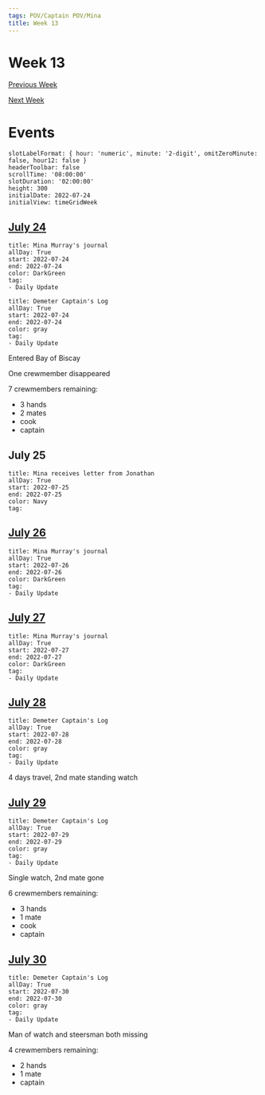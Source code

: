 ```yaml
---
tags: POV/Captain POV/Mina 
title: Week 13
---
```


# Week 13

[Previous Week](2022-W30.md)

[Next Week](2022-W32.md)

# Events

```itinerary
slotLabelFormat: { hour: 'numeric', minute: '2-digit', omitZeroMinute: false, hour12: false }
headerToolbar: false
scrollTime: '08:00:00'
slotDuration: '02:00:00'
height: 300
initialDate: 2022-07-24
initialView: timeGridWeek
```

## [July 24 ](2022-07-24.md)

```itinerary-event
title: Mina Murray's journal
allDay: True
start: 2022-07-24
end: 2022-07-24
color: DarkGreen
tag:
- Daily Update
```

```itinerary-event
title: Demeter Captain's Log
allDay: True
start: 2022-07-24
end: 2022-07-24
color: gray
tag:
- Daily Update
```

Entered Bay of Biscay

One crewmember disappeared

7 crewmembers remaining:

- 3 hands
- 2 mates
- cook
- captain

## July 25

```itinerary-event
title: Mina receives letter from Jonathan
allDay: True
start: 2022-07-25
end: 2022-07-25
color: Navy
tag:
```

## [July 26](2022-07-26.md)

```itinerary-event
title: Mina Murray's journal
allDay: True
start: 2022-07-26
end: 2022-07-26
color: DarkGreen
tag:
- Daily Update
```

## [July 27](2022-07-27.md)

```itinerary-event
title: Mina Murray's journal
allDay: True
start: 2022-07-27
end: 2022-07-27
color: DarkGreen
tag:
- Daily Update
```

## [July 28](2022-07-28.md)

```itinerary-event
title: Demeter Captain's Log
allDay: True
start: 2022-07-28
end: 2022-07-28
color: gray
tag:
- Daily Update
```

 4 days travel, 2nd mate standing watch

## [July 29](2022-07-29.md)

```itinerary-event
title: Demeter Captain's Log
allDay: True
start: 2022-07-29
end: 2022-07-29
color: gray
tag:
- Daily Update
```

Single watch, 2nd mate gone

6 crewmembers remaining:

- 3 hands
- 1 mate
- cook
- captain

## [July 30](2022-07-30.md)

```itinerary-event
title: Demeter Captain's Log
allDay: True
start: 2022-07-30
end: 2022-07-30
color: gray
tag:
- Daily Update
```

Man of watch and steersman both missing

4 crewmembers remaining:

- 2 hands
- 1 mate
- captain